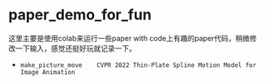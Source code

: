 # paper_demo_for_fun

这里主要是使用colab来运行一些paper with code上有趣的paper代码，稍微修改一下输入，感觉还挺好玩就记录一下。

*     make_picture_move    CVPR 2022 Thin-Plate Spline Motion Model for Image Animation
